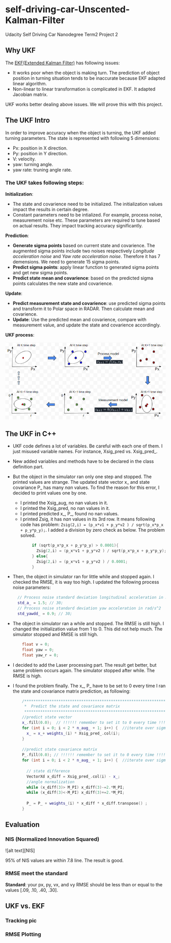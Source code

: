 # self-driving-car-Unscented-Kalman-Filter
Udacity Self Driving Car Nanodegree Term2 Project 2
## Why UKF
The [EKF(Extended Kalman Filter)](https://github.com/mdalai/self-driving-car-Extended-Kalman-Filter) has following issues:
- It works poor when the object is making turn. The prediction of object position in turning situation tends to be inaccurate because EKF adapted linear algorithm. 
- Non-linear to linear transformation is complicated in EKF. It adapted Jacobian matrix.

UKF works better dealing above issues. We will prove this with this project.


[//]: # (Image References)
[ukf_process]: ./assets/UKF_process.PNG
[pxpy_div0]: ./assets/pxpy_div0.PNG
[err_updateLaser]: ./assets/err_updateLaser.PNG


## The UKF Intro
In order to improve accuracy when the object is turning, the UKF added turning parameters. The state is represented with following 5 dimensions:
- Px: position in X direction.
- Py: position in Y direction.
- V: velocity.
- yaw: turning angle.
- yaw rate: truning angle rate.

### The UKF takes following steps:
**Initialization**:
- The state and covarience need to be initialized. The initialization values impact the results in certain degree.
- Constant parameters need to be intialized. For example, process noise, measurement noise etc. These parameters are required to tune based on actual results. They impact tracking accuracy significantly.

**Prediction**:
- **Generate sigma points** based on current state and covarience. The augmented sigma points include two noises respectively _Longitude acceleration noise_ and _Yaw rate acceleration noise_. Therefore it has 7 demensions. We need to generate 15 sigma points.
- **Predict sigma points**: apply linear function to generated sigma points and get new sigma points.
- **Predict state mean and covarience**: based on the predicted sigma points calculates the new state and covarience.

**Update**:
- **Predict measurement state and covarience**: use predicted sigma points and transform it to Polar space in RADAR. Then calculate mean and covarience. 
- **Update**: Use the predicted mean and covarience, compare with measurement value, and update the state and covarience accordingly.

**UKF process**:

   ![alt text][ukf_process]


## The UKF in C++
- UKF code defines a lot of variables. Be careful with each one of them. I just misused variable names. For instance, Xsig_pred vs. Xsig_pred_.
- New added variables and methods have to be declared in the class definition part.
- But the object in the simulator ran only one step and stopped. The printed values are strange. The updated state vector x_ and state covariance P_  has many _nan_ values. To find the reason for this error, I decided to print values one by one.
  - I printed the Xsig_aug, no nan values in it. 
  - I printed the Xsig_pred, no nan values in it. 
  - I printed predicted x_, P_, found no nan values.
  - I printed Zsig, it has _nan_ values in its 3rd row. It means following code has problem: ```Zsig(2,i) = (p_x*v1 + p_y*v2 ) / sqrt(p_x*p_x + p_y*p_y);```. I added a division by zero check as below. The problem solved.
    ```c++
         if (sqrt(p_x*p_x + p_y*p_y) > 0.0001){
           Zsig(2,i) = (p_x*v1 + p_y*v2 ) / sqrt(p_x*p_x + p_y*p_y);
         } else{
           Zsig(2,i) = (p_x*v1 + p_y*v2 ) / 0.0001;
         }
     ```
- Then, the object in simulator ran for little while and stopped again. I checked the RMSE, it is way too high. I updated the following process noise parameters:
  ```c++
    // Process noise standard deviation longitudinal acceleration in m/s^2
    std_a_ = 1.5; // 30;
    // Process noise standard deviation yaw acceleration in rad/s^2
    std_yawdd_ = 0.9; // 30;
  ```

- The object in simulator ran a while and stopped. The RMSE is still high. I changed the initialization value from 1 to 0. This did not help much. The simulator stopped and RMSE is still high.
  ```c++
      float v = 0;
      float yaw = 0;
      float yaw_r = 0;
  ```
- I decided to add the Laser processing part. The result get better, but same problem occurs again. The simulator stopped after while. The RMSE is high.  
- I found the problem finally. The x_, P_ have to be set to 0 every time I ran the state and covariance matrix prediction, as following:
   ```c++
       /**************************************************************************************************
        *  Predict the state and covariance matrix
        **************************************************************************************************/
       //predict state vector
       x_.fill(0.0);  // !!!!!! remember to set it to 0 every time !!!!!!!!
       for (int i = 0; i < 2 * n_aug_ + 1; i++) {  //iterate over sigma points
         x_ = x_+ weights_(i) * Xsig_pred_.col(i);
       }

       //predict state covariance matrix
       P_.fill(0.0); // !!!!!! remember to set it to 0 every time !!!!!!!!
       for (int i = 0; i < 2 * n_aug_ + 1; i++) {  //iterate over sigma points

         // state difference
         VectorXd x_diff = Xsig_pred_.col(i) - x_;
         //angle normalization
         while (x_diff(3)> M_PI) x_diff(3)-=2.*M_PI;
         while (x_diff(3)<-M_PI) x_diff(3)+=2.*M_PI;

         P_ = P_ + weights_(i) * x_diff * x_diff.transpose() ;
       }
   ```

## Evaluation
### NIS (Normalized Innovation Squared)
   ![alt text][NIS]

95% of NIS values are within 7.8 line. The result is good.


### RMSE meet the standard
**Standard**: your px, py, vx, and vy RMSE should be less than or equal to the values [.09, .10, .40, .30].



## UKF vs. EKF
### Tracking pic

### RMSE Plotting

